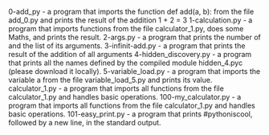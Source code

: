 0-add_py - a program that imports the function def add(a, b): from the file add_0.py and prints the result of the addition 1 + 2 = 3
1-calculation.py - a program that imports functions from the file calculator_1.py, does some Maths, and prints the result.
2-args.py - a program that prints the number of and the list of its arguments.
3-infinit-add.py - a program that prints the result of the addition of all arguments
4-hidden_discovery.py - a program that prints all the names defined by the compiled module hidden_4.pyc (please download it locally).
5-variable_load.py - a program that imports the variable a from the file variable_load_5.py and prints its value.
calculator_1.py - a program that imports all functions from the file calculator_1.py and handles basic operations.
100-my_calculator.py - a program that imports all functions from the file calculator_1.py and handles basic operations.
101-easy_print.py - a program that prints #pythoniscool, followed by a new line, in the standard output.